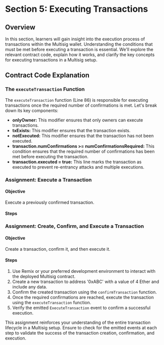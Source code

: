 # Section 5: Executing Transactions

## Overview

In this section, learners will gain insight into the execution process of transactions within the Multisig wallet. Understanding the conditions that must be met before executing a transaction is essential. We'll explore the relevant contract code, explain how it works, and clarify the key concepts for executing transactions in a Multisig setup.

## Contract Code Explanation

### The `executeTransaction` Function

The `executeTransaction` function (Line 86) is responsible for executing transactions once the required number of confirmations is met. Let's break down its key components:

- **onlyOwner:** This modifier ensures that only owners can execute transactions.   
- **txExists:** This modifier ensures that the transaction exists.
- **notExecuted:** This modifier ensures that the transaction has not been executed.
- **transaction.numConfirmations >= numConfirmationsRequired:** This condition ensures that the required number of confirmations has been met before executing the transaction.
- **transaction.executed = true:** This line marks the transaction as executed to prevent re-entrancy attacks and multiple executions.


### Assignment: Execute a Transaction

#### Objective
Execute a previously confirmed transaction.

#### Steps
### Assignment: Create, Confirm, and Execute a Transaction

#### Objective
Create a transaction, confirm it, and then execute it.

#### Steps
1. Use Remix or your preferred development environment to interact with the deployed Multisig contract.
2. Create a new transaction to address '0xABC' with a value of 4 Ether and include any data.
3. Confirm the created transaction using the `confirmTransaction` function.
4. Once the required confirmations are reached, execute the transaction using the `executeTransaction` function.
5. Verify the emitted `ExecuteTransaction` event to confirm a successful execution.

This assignment reinforces your understanding of the entire transaction lifecycle in a Multisig setup. Ensure to check for the emitted events at each step to validate the success of the transaction creation, confirmation, and execution.
